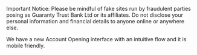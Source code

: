 Important Notice:
Please be mindful of fake sites run by fraudulent
parties posing as Guaranty Trust Bank Ltd or its affiliates.
Do not disclose your personal information and financial details
to anyone online or anywhere else.

We have a new Account Opening interface with an intuitive flow and it is mobile friendly.
